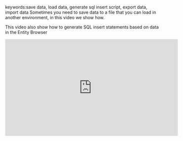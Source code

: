 ﻿keywords:save data, load data, generate sql insert script, export data, import data
Sometimes you need to save data to a file that you can load in another environment, in this video we show how.

This video also show how to generate SQL insert statements based on data in the Entity Browser


<iframe width="560" height="315" src="https://www.youtube.com/embed/pH71UXc08jI" frameborder="0" allowfullscreen></iframe>